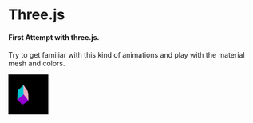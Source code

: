 # Three.js

#### First Attempt with three.js.

Try to get familiar with this kind of animations and play with the material mesh and colors.

 <img src="assets/screenshot-three.png" alt="screenshot" width="80" height="80">
